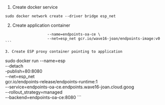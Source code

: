1. Create  docker service
    
```sudo docker network create --driver bridge esp_net```

2. Create application container

```sudo docker run --detach \
                   --name=endpoints-oa-ce \
                   --net=esp_net gcr.io/wave16-joan/endpoints-image:v0 ```

3. Create ESP proxy container pointing to application

```
sudo docker run --name=esp \
                --detach \
                -publish=80:8080 \
                --net=esp_net \
                gcr.io/endpoints-release/endpoints-runtime:1 \
                --service=endpoints-oa-ce.endpoints.wave16-joan.cloud.goog \
                --rollout_strategy=managed \
                --backend=endpoints-oa-ce:8080 ```

